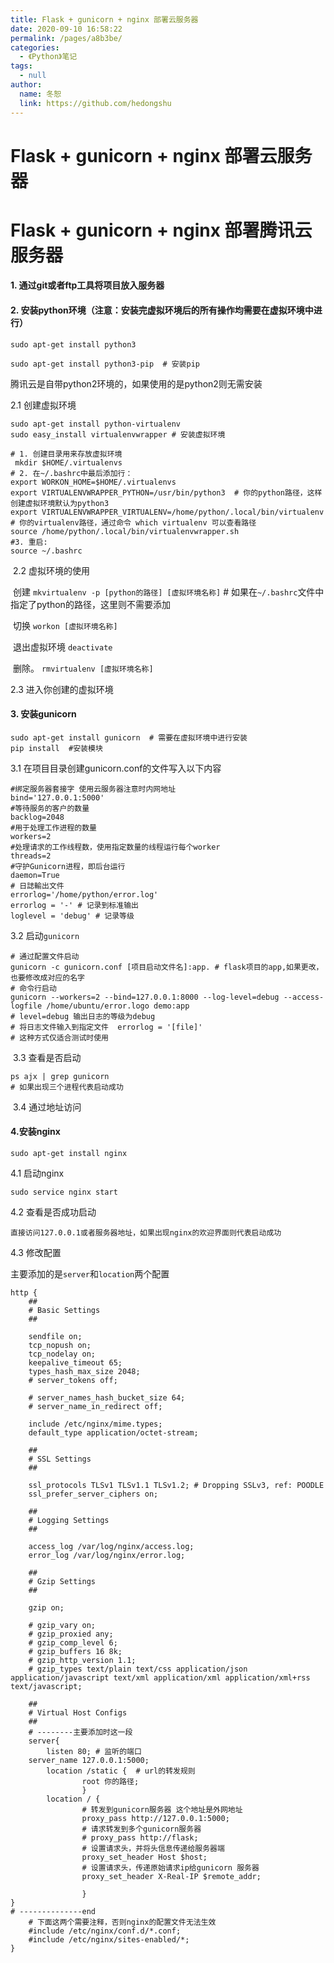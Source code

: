```yaml
---
title: Flask + gunicorn + nginx 部署云服务器
date: 2020-09-10 16:58:22
permalink: /pages/a8b3be/
categories: 
  - 《Python》笔记
tags: 
  - null
author: 
  name: 冬恕
  link: https://github.com/hedongshu
---
```

# Flask + gunicorn + nginx 部署云服务器

# Flask + gunicorn + nginx 部署腾讯云服务器

#### 1. 通过git或者ftp工具将项目放入服务器

#### 2. 安装python环境（注意：安装完虚拟环境后的所有操作均需要在虚拟环境中进行）



```shell
sudo apt-get install python3

sudo apt-get install python3-pip  # 安装pip
```

   腾讯云是自带python2环境的，如果使用的是python2则无需安装

   2.1 创建虚拟环境



```shell
sudo apt-get install python-virtualenv
sudo easy_install virtualenvwrapper # 安装虚拟环境

# 1. 创建目录用来存放虚拟环境
 mkdir $HOME/.virtualenvs
# 2. 在~/.bashrc中最后添加行：
export WORKON_HOME=$HOME/.virtualenvs
export VIRTUALENVWRAPPER_PYTHON=/usr/bin/python3  # 你的python路径，这样创建虚拟环境默认为python3
export VIRTUALENVWRAPPER_VIRTUALENV=/home/python/.local/bin/virtualenv # 你的virtualenv路径，通过命令 which virtualenv 可以查看路径
source /home/python/.local/bin/virtualenvwrapper.sh
#3. 重启:
source ~/.bashrc
```

​       2.2 虚拟环境的使用

​       创建 `mkvirtualenv -p [python的路径] [虚拟环境名称]` # 如果在`~/.bashrc`文件中指定了python的路径，这里则不需要添加

​       切换 `workon [虚拟环境名称]`

​       退出虚拟环境 `deactivate`

​           删除。 `rmvirtualenv [虚拟环境名称]`

   2.3 进入你创建的虚拟环境

#### 3. 安装gunicorn



```shell
sudo apt-get install gunicorn  # 需要在虚拟环境中进行安装
pip install  #安装模块
```

   3.1 在项目目录创建gunicorn.conf的文件写入以下内容



```shell
#绑定服务器套接字 使用云服务器注意时内网地址
bind='127.0.0.1:5000'
#等待服务的客户的数量
backlog=2048
#用于处理工作进程的数量
workers=2
#处理请求的工作线程数，使用指定数量的线程运行每个worker
threads=2
#守护Gunicorn进程，即后台运行
daemon=True
# 日誌輸出文件
errorlog='/home/python/error.log'
errorlog = '-' # 记录到标准输出
loglevel = 'debug' # 记录等级
```

   3.2 启动`gunicorn`



```shell
# 通过配置文件启动
gunicorn -c gunicorn.conf [项目启动文件名]:app. # flask项目的app,如果更改，也要修改成对应的名字
# 命令行启动
gunicorn --workers=2 --bind=127.0.0.1:8000 --log-level=debug --access-logfile /home/ubuntu/error.logo demo:app
# level=debug 输出日志的等级为debug
# 将日志文件输入到指定文件  errorlog = '[file]'
# 这种方式仅适合测试时使用
```

​    3.3 查看是否启动



```shell
ps ajx | grep gunicorn
# 如果出现三个进程代表启动成功
```

​    3.4 通过地址访问

#### 4.安装nginx



```shell
sudo apt-get install nginx
```

4.1 启动nginx



```shell
sudo service nginx start
```

4.2 查看是否成功启动



```shell
直接访问127.0.0.1或者服务器地址，如果出现nginx的欢迎界面则代表启动成功
```

4.3 修改配置

主要添加的是`server`和`location`两个配置



```shell
http {
    ##
    # Basic Settings
    ##

    sendfile on;
    tcp_nopush on;
    tcp_nodelay on;
    keepalive_timeout 65;
    types_hash_max_size 2048;
    # server_tokens off;

    # server_names_hash_bucket_size 64;
    # server_name_in_redirect off;

    include /etc/nginx/mime.types;
    default_type application/octet-stream;

    ##
    # SSL Settings
    ##

    ssl_protocols TLSv1 TLSv1.1 TLSv1.2; # Dropping SSLv3, ref: POODLE
    ssl_prefer_server_ciphers on;

    ##
    # Logging Settings
    ##

    access_log /var/log/nginx/access.log;
    error_log /var/log/nginx/error.log;

    ##
    # Gzip Settings
    ##

    gzip on;

    # gzip_vary on;
    # gzip_proxied any;
    # gzip_comp_level 6;
    # gzip_buffers 16 8k;
    # gzip_http_version 1.1;
    # gzip_types text/plain text/css application/json application/javascript text/xml application/xml application/xml+rss text/javascript;

    ##
    # Virtual Host Configs
    ##
    # --------主要添加时这一段
    server{  
        listen 80; # 监听的端口
    server_name 127.0.0.1:5000;
        location /static {  # url的转发规则
                root 你的路径;
                }
        location / {
                # 转发到gunicorn服务器 这个地址是外网地址
                proxy_pass http://127.0.0.1:5000;
                # 请求转发到多个gunicorn服务器
                # proxy_pass http://flask;
                # 设置请求头，并将头信息传递给服务器端
                proxy_set_header Host $host;
                # 设置请求头，传递原始请求ip给gunicorn 服务器
                proxy_set_header X-Real-IP $remote_addr;

                }
}
# --------------end
    # 下面这两个需要注释，否则nginx的配置文件无法生效
    #include /etc/nginx/conf.d/*.conf;
    #include /etc/nginx/sites-enabled/*;
}
```

